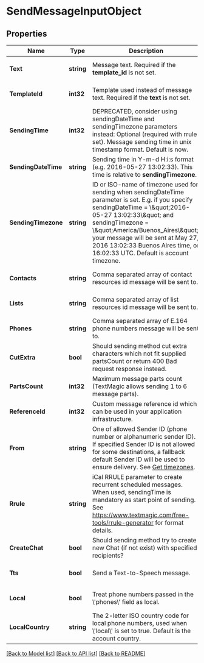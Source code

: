 # SendMessageInputObject

## Properties
Name | Type | Description | Notes
------------ | ------------- | ------------- | -------------
**Text** | **string** | Message text. Required if the **template_id** is not set. | [optional] [default to null]
**TemplateId** | **int32** | Template used instead of message text. Required if the **text** is not set. | [optional] [default to null]
**SendingTime** | **int32** | DEPRECATED, consider using sendingDateTime and sendingTimezone parameters instead: Optional (required with rrule set). Message sending time in unix timestamp format. Default is now. | [optional] [default to null]
**SendingDateTime** | **string** | Sending time in Y-m-d H:i:s format (e.g. 2016-05-27 13:02:33). This time is relative to **sendingTimezone**. | [optional] [default to null]
**SendingTimezone** | **string** | ID or ISO-name of timezone used for sending when sendingDateTime parameter is set. E.g. if you specify sendingDateTime &#x3D; \\\&quot;2016-05-27 13:02:33\\\&quot; and sendingTimezone &#x3D; \\\&quot;America/Buenos_Aires\\\&quot;, your message will be sent at May 27, 2016 13:02:33 Buenos Aires time, or 16:02:33 UTC. Default is account timezone. | [optional] [default to null]
**Contacts** | **string** | Comma separated array of contact resources id message will be sent to. | [optional] [default to null]
**Lists** | **string** | Comma separated array of list resources id message will be sent to. | [optional] [default to null]
**Phones** | **string** | Comma separated array of E.164 phone numbers message will be sent to. | [optional] [default to null]
**CutExtra** | **bool** | Should sending method cut extra characters which not fit supplied partsCount or return 400 Bad request response instead. | [optional] [default to null]
**PartsCount** | **int32** | Maximum message parts count (TextMagic allows sending 1 to 6 message parts). | [optional] [default to null]
**ReferenceId** | **int32** | Custom message reference id which can be used in your application infrastructure. | [optional] [default to null]
**From** | **string** | One of allowed Sender ID (phone number or alphanumeric sender ID). If specified Sender ID is not allowed for some destinations, a fallback default Sender ID will be used to ensure delivery. See [Get timezones](https://docs.textmagic.com/#tag/Sender-IDs). | [optional] [default to null]
**Rrule** | **string** | iCal RRULE parameter to create recurrent scheduled messages. When used, sendingTime is mandatory as start point of sending. See https://www.textmagic.com/free-tools/rrule-generator for format details. | [optional] [default to null]
**CreateChat** | **bool** | Should sending method try to create new Chat (if not exist) with specified recipients? | [optional] [default to null]
**Tts** | **bool** | Send a Text-to-Speech message. | [optional] [default to null]
**Local** | **bool** | Treat phone numbers passed in the \\&#39;phones\\&#39; field as local. | [optional] [default to null]
**LocalCountry** | **string** | The 2-letter ISO country code for local phone numbers, used when \\&#39;local\\&#39; is set to true. Default is the account country. | [optional] [default to null]

[[Back to Model list]](../README.md#documentation-for-models) [[Back to API list]](../README.md#documentation-for-api-endpoints) [[Back to README]](../README.md)


